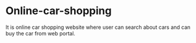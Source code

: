 # Online-car-shopping

It is online car shopping website where user can search about cars and can buy the car from web portal.
